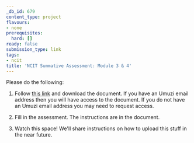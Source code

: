 ```yaml
---
_db_id: 679
content_type: project
flavours:
- none
prerequisites:
  hard: []
ready: false
submission_type: link
tags:
- ncit
title: 'NCIT Summative Assessment: Module 3 & 4'
---
```


Please do the following:

1. Follow [this link](https://drive.google.com/file/d/1dcFkG4YNhoiujMOTbXT1jcXOc9vN_kYi/view?usp=sharing) and download the document. If you have an Umuzi email address then you will have access to the document. If you do not have an Umuzi email address you may need to request access.

2. Fill in the assessment. The instructions are in the document. 
   
3. Watch this space! We'll share instructions on how to upload this stuff in the near future.